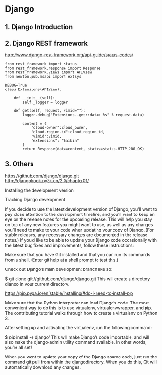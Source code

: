 
# Django

## 1. Django Introduction


## 2. Django REST framework

http://www.django-rest-framework.org/api-guide/status-codes/

	from rest_framework import status
	from rest_framework.response import Response
	from rest_framework.views import APIView
	from newton.pub.msapi import extsys
	
	DEBUG=True
	class Extensions(APIView):
	
	    def __init__(self):
	        self._logger = logger
	
	    def get(self, request, vimid=""):
	        logger.debug("Extensions--get::data> %s" % request.data)

            content = {
                "cloud-owner":cloud_owner,
                "cloud-region-id":cloud_region_id,
                "vimid":vimid,
                "extensions": "haibin"
            }
            return Response(data=content, status=status.HTTP_200_OK)



## 3. Others
https://github.com/django/django.git
http://djangobook.py3k.cn/2.0/chapter01/

Installing the development version

Tracking Django development

If you decide to use the latest development version of Django, you’ll want to pay close attention to the development timeline, and you’ll want to keep an eye on the release notes for the upcoming release. This will help you stay on top of any new features you might want to use, as well as any changes you’ll need to make to your code when updating your copy of Django. (For stable releases, any necessary changes are documented in the release notes.)
If you’d like to be able to update your Django code occasionally with the latest bug fixes and improvements, follow these instructions:

Make sure that you have Git installed and that you can run its commands from a shell. (Enter git help at a shell prompt to test this.)

Check out Django’s main development branch like so:

$ git clone git://github.com/django/django.git
This will create a directory django in your current directory.

https://pip.pypa.io/en/stable/installing/#do-i-need-to-install-pip

Make sure that the Python interpreter can load Django’s code. The most convenient way to do this is to use virtualenv, virtualenvwrapper, and pip. The contributing tutorial walks through how to create a virtualenv on Python 3.

After setting up and activating the virtualenv, run the following command:

$ pip install -e django/
This will make Django’s code importable, and will also make the django-admin utility command available. In other words, you’re all set!

When you want to update your copy of the Django source code, just run the command git pull from within the djangodirectory. When you do this, Git will automatically download any changes.


